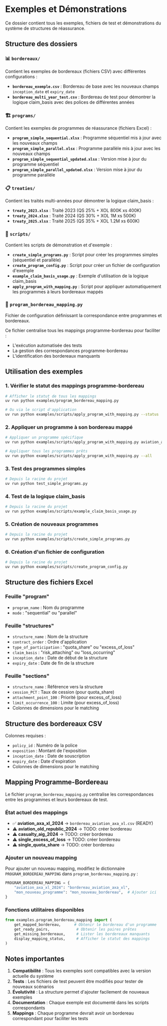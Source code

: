 # Exemples et Démonstrations

Ce dossier contient tous les exemples, fichiers de test et démonstrations du système de structures de réassurance.

## Structure des dossiers

### 📊 `bordereaux/`
Contient les exemples de bordereaux (fichiers CSV) avec différentes configurations :

- **`bordereau_exemple.csv`** : Bordereau de base avec les nouveaux champs `inception_date` et `expiry_date`
- **`bordereau_multi_year_test.csv`** : Bordereau de test pour démontrer la logique claim_basis avec des polices de différentes années

### 🏗️ `programs/`
Contient les exemples de programmes de réassurance (fichiers Excel) :

- **`program_simple_sequential.xlsx`** : Programme séquentiel mis à jour avec les nouveaux champs
- **`program_simple_parallel.xlsx`** : Programme parallèle mis à jour avec les nouveaux champs
- **`program_simple_sequential_updated.xlsx`** : Version mise à jour du programme séquentiel
- **`program_simple_parallel_updated.xlsx`** : Version mise à jour du programme parallèle

### 📋 `treaties/`
Contient les traités multi-années pour démontrer la logique claim_basis :

- **`treaty_2023.xlsx`** : Traité 2023 (QS 25% + XOL 800K xs 400K)
- **`treaty_2024.xlsx`** : Traité 2024 (QS 30% + XOL 1M xs 500K)
- **`treaty_2025.xlsx`** : Traité 2025 (QS 35% + XOL 1.2M xs 600K)

### 🔧 `scripts/`
Contient les scripts de démonstration et d'exemple :

- **`create_simple_programs.py`** : Script pour créer les programmes simples (séquentiel et parallèle)
- **`create_program_config.py`** : Script pour créer un fichier de configuration d'exemple
- **`example_claim_basis_usage.py`** : Exemple d'utilisation de la logique claim_basis
- **`apply_program_with_mapping.py`** : Script pour appliquer automatiquement les programmes à leurs bordereaux mappés

### 🔗 `program_bordereau_mapping.py`
Fichier de configuration définissant la correspondance entre programmes et bordereaux.

Ce fichier centralise tous les mappings programme-bordereau pour faciliter :
- L'exécution automatisée des tests
- La gestion des correspondances programme-bordereau
- L'identification des bordereaux manquants

## Utilisation des exemples

### 1. Vérifier le statut des mappings programme-bordereau
```bash
# Afficher le statut de tous les mappings
uv run python examples/program_bordereau_mapping.py

# Ou via le script d'application
uv run python examples/scripts/apply_program_with_mapping.py --status
```

### 2. Appliquer un programme à son bordereau mappé
```bash
# Appliquer un programme spécifique
uv run python examples/scripts/apply_program_with_mapping.py aviation_axa_xl_2024

# Appliquer tous les programmes prêts
uv run python examples/scripts/apply_program_with_mapping.py --all
```

### 3. Test des programmes simples
```bash
# Depuis la racine du projet
uv run python test_simple_programs.py
```

### 4. Test de la logique claim_basis
```bash
# Depuis la racine du projet
uv run python examples/scripts/example_claim_basis_usage.py
```

### 5. Création de nouveaux programmes
```bash
# Depuis la racine du projet
uv run python examples/scripts/create_simple_programs.py
```

### 6. Création d'un fichier de configuration
```bash
# Depuis la racine du projet
uv run python examples/scripts/create_program_config.py
```

## Structure des fichiers Excel

### Feuille "program"
- `program_name` : Nom du programme
- `mode` : "sequential" ou "parallel"

### Feuille "structures"
- `structure_name` : Nom de la structure
- `contract_order` : Ordre d'application
- `type_of_participation` : "quota_share" ou "excess_of_loss"
- `claim_basis` : "risk_attaching" ou "loss_occurring"
- `inception_date` : Date de début de la structure
- `expiry_date` : Date de fin de la structure

### Feuille "sections"
- `structure_name` : Référence vers la structure
- `cession_PCT` : Taux de cession (pour quota_share)
- `attachment_point_100` : Priorité (pour excess_of_loss)
- `limit_occurrence_100` : Limite (pour excess_of_loss)
- Colonnes de dimensions pour le matching

## Structure des bordereaux CSV

Colonnes requises :
- `policy_id` : Numéro de la police
- `exposition` : Montant de l'exposition
- `inception_date` : Date de souscription
- `expiry_date` : Date d'expiration
- Colonnes de dimensions pour le matching

## Mapping Programme-Bordereau

Le fichier `program_bordereau_mapping.py` centralise les correspondances entre les programmes et leurs bordereaux de test.

### État actuel des mappings

- ✅ **aviation_axa_xl_2024** → `bordereau_aviation_axa_xl.csv` (READY)
- ⚠️  **aviation_old_republic_2024** → TODO: créer bordereau
- ⚠️  **casualty_aig_2024** → TODO: créer bordereau
- ⚠️  **single_excess_of_loss** → TODO: créer bordereau
- ⚠️  **single_quota_share** → TODO: créer bordereau

### Ajouter un nouveau mapping

Pour ajouter un nouveau mapping, modifiez le dictionnaire `PROGRAM_BORDEREAU_MAPPING` dans `program_bordereau_mapping.py` :

```python
PROGRAM_BORDEREAU_MAPPING = {
    "aviation_axa_xl_2024": "bordereau_aviation_axa_xl",
    "mon_nouveau_programme": "mon_nouveau_bordereau",  # Ajouter ici
}
```

### Fonctions utilitaires disponibles

```python
from examples.program_bordereau_mapping import (
    get_mapped_bordereau,      # Obtenir le bordereau d'un programme
    get_ready_pairs,            # Obtenir les paires prêtes
    get_missing_bordereaux,     # Lister les bordereaux manquants
    display_mapping_status,     # Afficher le statut des mappings
)
```

## Notes importantes

1. **Compatibilité** : Tous les exemples sont compatibles avec la version actuelle du système
2. **Tests** : Les fichiers de test peuvent être modifiés pour tester de nouveaux scénarios
3. **Évolutivité** : La structure permet d'ajouter facilement de nouveaux exemples
4. **Documentation** : Chaque exemple est documenté dans les scripts correspondants
5. **Mappings** : Chaque programme devrait avoir un bordereau correspondant pour faciliter les tests
